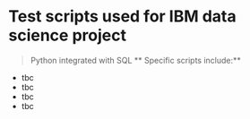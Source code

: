 # Test scripts used for IBM data science project
> Python integrated with SQL
** Specific scripts include:**
- tbc
- tbc
- tbc
- tbc